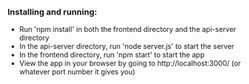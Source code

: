### Installing and running:
- Run 'npm install' in both the frontend directory and the api-server directory
- In the api-server directory, run 'node server.js' to start the server
- In the frontend directory, run 'npm start' to start the app
- View the app in your browser by going to http://localhost:3000/ (or whatever port number it gives you)